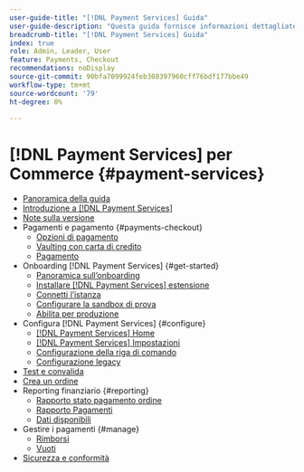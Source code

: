 ```yaml
---
user-guide-title: "[!DNL Payment Services] Guida"
user-guide-description: "Questa guida fornisce informazioni dettagliate sull'installazione e la configurazione [!DNL Payment Services] per [!DNL Adobe Commerce] o [!DNL Magento Open Source] archiviare."
breadcrumb-title: "[!DNL Payment Services] Guida"
index: true
role: Admin, Leader, User
feature: Payments, Checkout
recommendations: noDisplay
source-git-commit: 90bfa7099924feb308397960cff76bdf177bbe49
workflow-type: tm+mt
source-wordcount: '79'
ht-degree: 0%

---
```



# [!DNL Payment Services] per Commerce {#payment-services}

- [Panoramica della guida](guide-overview.md)
- [Introduzione a [!DNL Payment Services]](overview.md)
- [Note sulla versione](release-notes.md)
- Pagamenti e pagamento {#payments-checkout}
   - [Opzioni di pagamento](payments-options.md)
   - [Vaulting con carta di credito](vaulting.md)
   - [Pagamento](checkout.md)
- Onboarding [!DNL Payment Services] {#get-started}
   - [Panoramica sull’onboarding](onboard.md)
   - [Installare [!DNL Payment Services] estensione](install.md)
   - [Connetti l’istanza](connect.md)
   - [Configurare la sandbox di prova](sandbox.md)
   - [Abilita per produzione](production.md)
- Configura [!DNL Payment Services] {#configure}
   - [[!DNL Payment Services] Home](payments-home.md)
   - [[!DNL Payment Services] Impostazioni](settings.md)
   - [Configurazione della riga di comando](configure-cli.md)
   - [Configurazione legacy](configure-admin.md)
- [Test e convalida](test-validate.md)
- [Crea un ordine](create-order.md)
- Reporting finanziario {#reporting}
   - [Rapporto stato pagamento ordine](order-payment-status.md)
   - [Rapporto Pagamenti](payouts.md)
   - [Dati disponibili](data.md)
- Gestire i pagamenti {#manage}
   - [Rimborsi](refunds.md)
   - [Vuoti](voids.md)
- [Sicurezza e conformità](security.md)
